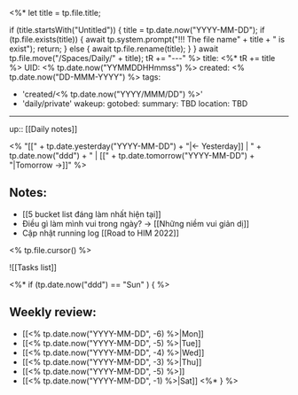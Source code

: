 <%*
  let title = tp.file.title;
  
  if (title.startsWith("Untitled")) {
    title = tp.date.now("YYYY-MM-DD");
	if (tp.file.exists(title)) {
      await tp.system.prompt("!!! The file name" + title + " is exist");
	  return;
    }
	else {
	  await tp.file.rename(title);
	}
  }
  await tp.file.move("/Spaces/Daily/" + title);
  tR += "---"
%>
title: <%* tR += title %>
UID: <% tp.date.now("YYMMDDHHmmss") %>
created: <% tp.date.now("DD-MMM-YYYY") %>
tags:
  - 'created/<% tp.date.now("YYYY/MMM/DD") %>'
  - 'daily/private'
wakeup:
gotobed:
summary: TBD
location: TBD
---
up:: [[Daily notes]]

<% "[[" + tp.date.yesterday("YYYY-MM-DD") + "|<- Yesterday]] | " + tp.date.now("ddd") + " | [[" + tp.date.tomorrow("YYYY-MM-DD")  + "|Tomorrow ->]]" %>

## Notes:
- [[5 bucket list đáng làm nhất hiện tại]]
- Điều gì làm mình vui trong ngày? -> [[Những niềm vui giản dị]]
- Cập nhật running log [[Road to HIM 2022]]

<% tp.file.cursor() %>

![[Tasks list]]

<%* if (tp.date.now("ddd") == "Sun" ) { %>
## Weekly review:
- [[<% tp.date.now("YYYY-MM-DD", -6) %>|Mon]]
- [[<% tp.date.now("YYYY-MM-DD", -5) %>|Tue]]
- [[<% tp.date.now("YYYY-MM-DD", -4) %>|Wed]]
- [[<% tp.date.now("YYYY-MM-DD", -3) %>|Thu]]
- [[<% tp.date.now("YYYY-MM-DD", -5) %>]]
- [[<% tp.date.now("YYYY-MM-DD", -1) %>|Sat]]
<%* } %>